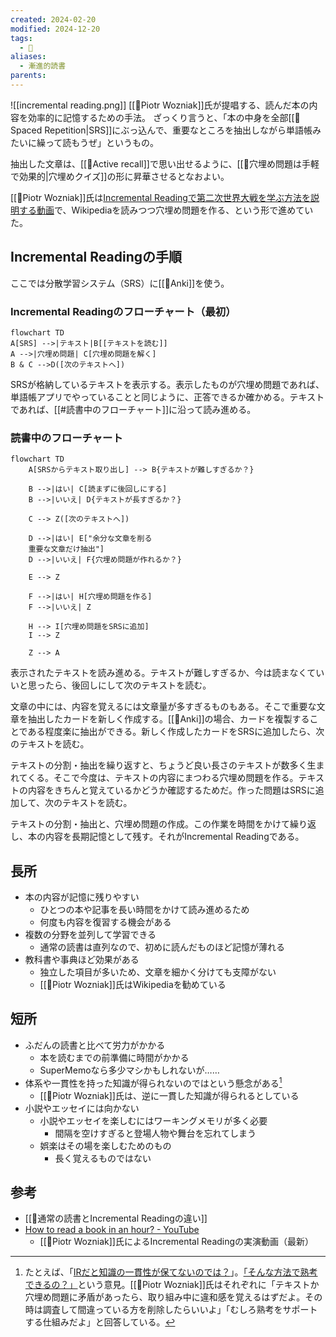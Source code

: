 ```yaml
---
created: 2024-02-20
modified: 2024-12-20
tags:
  - 📝
aliases:
  - 漸進的読書
parents: 
---
```

![[incremental reading.png]]
[[👤Piotr Wozniak]]氏が提唱する、読んだ本の内容を効率的に記憶するための手法。  ざっくり言うと、「本の中身を全部[[📝Spaced Repetition|SRS]]にぶっ込んで、重要なところを抽出しながら単語帳みたいに繰って読もうぜ」というもの。

抽出した文章は、[[📝Active recall]]で思い出せるように、[[💬穴埋め問題は手軽で効果的|穴埋めクイズ]]の形に昇華させるとなおよい。

[[👤Piotr Wozniak]]氏は[Incremental Readingで第二次世界大戦を学ぶ方法を説明する動画](https://www.youtube.com/watch?v=XRuLV2_A3Ts)で、Wikipediaを読みつつ穴埋め問題を作る、という形で進めていた。

## Incremental Readingの手順
ここでは分散学習システム（SRS）に[[🧰Anki]]を使う。

### Incremental Readingのフローチャート（最初）
```mermaid
flowchart TD
A[SRS] -->|テキスト|B[[テキストを読む]]
A -->|穴埋め問題| C[穴埋め問題を解く]
B & C -->D([次のテキストへ])
```

SRSが格納しているテキストを表示する。表示したものが穴埋め問題であれば、単語帳アプリでやっていることと同じように、正答できるか確かめる。テキストであれば、[[#読書中のフローチャート]]に沿って読み進める。

### 読書中のフローチャート
```mermaid
flowchart TD
    A[SRSからテキスト取り出し] --> B{テキストが難しすぎるか？}
    
    B -->|はい| C[読まずに後回しにする]
    B -->|いいえ| D{テキストが長すぎるか？}
    
    C --> Z([次のテキストへ])
    
    D -->|はい| E["余分な文章を削る
    重要な文章だけ抽出"]
    D -->|いいえ| F{穴埋め問題が作れるか？}
    
    E --> Z
    
    F -->|はい| H[穴埋め問題を作る]
    F -->|いいえ| Z
    
    H --> I[穴埋め問題をSRSに追加]
    I --> Z

    Z --> A
```
表示されたテキストを読み進める。テキストが難しすぎるか、今は読まなくていいと思ったら、後回しにして次のテキストを読む。

文章の中には、内容を覚えるには文章量が多すぎるものもある。そこで重要な文章を抽出したカードを新しく作成する。[[🧰Anki]]の場合、カードを複製することである程度楽に抽出ができる。新しく作成したカードをSRSに追加したら、次のテキストを読む。

テキストの分割・抽出を繰り返すと、ちょうど良い長さのテキストが数多く生まれてくる。そこで今度は、テキストの内容にまつわる穴埋め問題を作る。テキストの内容をきちんと覚えているかどうか確認するためだ。作った問題はSRSに追加して、次のテキストを読む。

テキストの分割・抽出と、穴埋め問題の作成。この作業を時間をかけて繰り返し、本の内容を長期記憶として残す。それがIncremental Readingである。

## 長所
- 本の内容が記憶に残りやすい
	- ひとつの本や記事を長い時間をかけて読み進めるため
	- 何度も内容を復習する機会がある
- 複数の分野を並列して学習できる
	- 通常の読書は直列なので、初めに読んだものほど記憶が薄れる
- 教科書や事典ほど効果がある
	- 独立した項目が多いため、文章を細かく分けても支障がない
	- [[👤Piotr Wozniak]]氏はWikipediaを勧めている

## 短所
- ふだんの読書と比べて労力がかかる
	- 本を読むまでの前準備に時間がかかる
	- SuperMemoなら多少マシかもしれないが……
- 体系や一貫性を持った知識が得られないのではという懸念がある[^jonathan]
	- [[👤Piotr Wozniak]]氏は、逆に一貫した知識が得られるとしている
- 小説やエッセイには向かない
	- 小説やエッセイを楽しむにはワーキングメモリが多く必要
		- 間隔を空けすぎると登場人物や舞台を忘れてしまう
	- 娯楽はその場を楽しむためのもの
		- 長く覚えるものではない

[^jonathan]: たとえば、「[IRだと知識の一貫性が保てないのでは？](https://supermemopedia.com/wiki/Incremental_reading_and_interference)」。[「そんな方法で熟考できるの？」](https://supermemopedia.com/wiki/No_space_for_deep_reflection_in_incremental_reading)という意見。[[👤Piotr Wozniak]]氏はそれぞれに「テキストか穴埋め問題に矛盾があったら、取り組み中に違和感を覚えるはずだよ。その時は調査して間違っている方を削除したらいいよ」「むしろ熟考をサポートする仕組みだよ」と回答している。

## 参考
- [[💭通常の読書とIncremental Readingの違い]]
- [How to read a book in an hour? - YouTube](https://www.youtube.com/watch?v=saSFZGS-uCQ)
	- [[👤Piotr Wozniak]]氏によるIncremental Readingの実演動画（最新）
